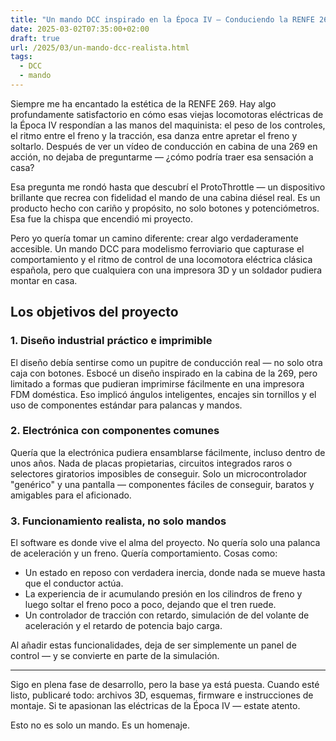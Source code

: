 ```yaml
---
title: "Un mando DCC inspirado en la Época IV – Conduciendo la RENFE 269 en casa"
date: 2025-03-02T07:35:00+02:00
draft: true
url: /2025/03/un-mando-dcc-realista.html
tags: 
  - DCC
  - mando
---
```


Siempre me ha encantado la estética de la RENFE 269. Hay algo profundamente satisfactorio en cómo esas viejas locomotoras eléctricas de la Época IV respondían a las manos del maquinista: el peso de los controles, el ritmo entre el freno y la tracción, esa danza entre apretar el freno y soltarlo. Después de ver un vídeo de conducción en cabina de una 269 en acción, no dejaba de preguntarme — ¿cómo podría traer esa sensación a casa?

Esa pregunta me rondó hasta que descubrí el ProtoThrottle — un dispositivo brillante que recrea con fidelidad el mando de una cabina diésel real. Es un producto hecho con cariño y propósito, no solo botones y potenciómetros. Esa fue la chispa que encendió mi proyecto.

Pero yo quería tomar un camino diferente: crear algo verdaderamente accesible. Un mando DCC para modelismo ferroviario que capturase el comportamiento y el ritmo de control de una locomotora eléctrica clásica española, pero que cualquiera con una impresora 3D y un soldador pudiera montar en casa.

## Los objetivos del proyecto

### 1. Diseño industrial práctico e imprimible  
El diseño debía sentirse como un pupitre de conducción real — no solo otra caja con botones. Esbocé un diseño inspirado en la cabina de la 269, pero limitado a formas que pudieran imprimirse fácilmente en una impresora FDM doméstica. Eso implicó ángulos inteligentes, encajes sin tornillos y el uso de componentes estándar para palancas y mandos.

### 2. Electrónica con componentes comunes  
Quería que la electrónica pudiera ensamblarse fácilmente, incluso dentro de unos años. Nada de placas propietarias, circuitos integrados raros o selectores giratorios imposibles de conseguir. Solo un microcontrolador "genérico" y una pantalla — componentes fáciles de conseguir, baratos y amigables para el aficionado.

### 3. Funcionamiento realista, no solo mandos  
El software es donde vive el alma del proyecto. No quería solo una palanca de aceleración y un freno. Quería comportamiento. Cosas como:

- Un estado en reposo con verdadera inercia, donde nada se mueve hasta que el conductor actúa.  
- La experiencia de ir acumulando presión en los cilindros de freno y luego soltar el freno poco a poco, dejando que el tren ruede.  
- Un controlador de tracción con retardo, simulación de del volante de aceleración y el retardo de potencia bajo carga.

Al añadir estas funcionalidades, deja de ser simplemente un panel de control — y se convierte en parte de la simulación.

---

Sigo en plena fase de desarrollo, pero la base ya está puesta. Cuando esté listo, publicaré todo: archivos 3D, esquemas, firmware e instrucciones de montaje. Si te apasionan las eléctricas de la Época IV — estate atento.

Esto no es solo un mando. Es un homenaje.
